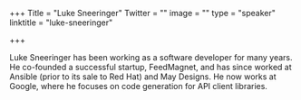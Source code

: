 +++
Title = "Luke Sneeringer"
Twitter = ""
image = ""
type = "speaker"
linktitle = "luke-sneeringer"


+++

Luke Sneeringer has been working as a software developer for many years. He co-founded a successful startup, FeedMagnet, and has since worked at Ansible (prior to its sale to Red Hat) and May Designs. He now works at Google, where he focuses on code generation for API client libraries.
